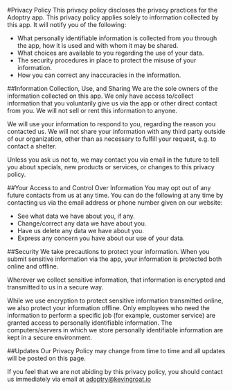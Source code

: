 #Privacy Policy
This privacy policy discloses the privacy practices for the Adoptry app. This privacy policy applies solely to information collected by this app. It will notify you of the following:

* What personally identifiable information is collected from you through the app, how it is used and with whom it may be shared.
* What choices are available to you regarding the use of your data.
* The security procedures in place to protect the misuse of your information.
* How you can correct any inaccuracies in the information.

##Information Collection, Use, and Sharing 
We are the sole owners of the information collected on this app. We only have access to/collect information that you voluntarily give us via the app or other direct contact from you. We will not sell or rent this information to anyone.

We will use your information to respond to you, regarding the reason you contacted us. We will not share your information with any third party outside of our organization, other than as necessary to fulfill your request, e.g. to contact a shelter.

Unless you ask us not to, we may contact you via email in the future to tell you about specials, new products or services, or changes to this privacy policy.

##Your Access to and Control Over Information 
You may opt out of any future contacts from us at any time. You can do the following at any time by contacting us via the email address or phone number given on our website:

* See what data we have about you, if any.
* Change/correct any data we have about you.
* Have us delete any data we have about you.
* Express any concern you have about our use of your data.

##Security 
We take precautions to protect your information. When you submit sensitive information via the app, your information is protected both online and offline.

Wherever we collect sensitive information, that information is encrypted and transmitted to us in a secure way.

While we use encryption to protect sensitive information transmitted online, we also protect your information offline. Only employees who need the information to perform a specific job (for example, customer service) are granted access to personally identifiable information. The computers/servers in which we store personally identifiable information are kept in a secure environment.

##Updates
Our Privacy Policy may change from time to time and all updates will be posted on this page.

If you feel that we are not abiding by this privacy policy, you should contact us immediately via email at adoptry@kevingroat.io